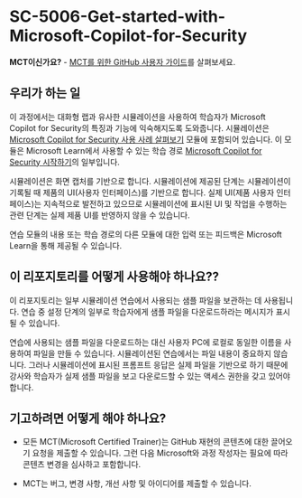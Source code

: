 # SC-5006-Get-started-with-Microsoft-Copilot-for-Security

**MCT이신가요?** - [MCT를 위한 GitHub 사용자 가이드](https://microsoftlearning.github.io/MCT-User-Guide/)를 살펴보세요.

## 우리가 하는 일

이 과정에서는 대화형 랩과 유사한 시뮬레이션을 사용하여 학습자가 Microsoft Copilot for Security의 특징과 기능에 익숙해지도록 도와줍니다.  시뮬레이션은 [Microsoft Copilot for Security 사용 사례 살펴보기](https://learn.microsoft.com/training/modules/security-copilot-exercises/) 모듈에 포함되어 있습니다. 이 모듈은 Microsoft Learn에서 사용할 수 있는 학습 경로 [Microsoft Copilot for Security 시작하기](https://learn.microsoft.com/training/paths/security-copilot-and-ai/)의 일부입니다.

시뮬레이션은 화면 캡처를 기반으로 합니다. 시뮬레이션에 제공된 단계는 시뮬레이션이 기록될 때 제품의 UI(사용자 인터페이스)를 기반으로 합니다. 실제 UI(제품 사용자 인터페이스)는 지속적으로 발전하고 있으므로 시뮬레이션에 표시된 UI 및 작업을 수행하는 관련 단계는 실제 제품 UI를 반영하지 않을 수 있습니다.

연습 모듈의 내용 또는 학습 경로의 다른 모듈에 대한 입력 또는 피드백은 Microsoft Learn을 통해 제공될 수 있습니다.

## 이 리포지토리를 어떻게 사용해야 하나요??

이 리포지토리는 일부 시뮬레이션 연습에서 사용되는 샘플 파일을 보관하는 데 사용됩니다. 연습 중 설정 단계의 일부로 학습자에게 샘플 파일을 다운로드하라는 메시지가 표시될 수 있습니다.

연습에 사용되는 샘플 파일을 다운로드하는 대신 사용자 PC에 로컬로 동일한 이름을 사용하여 파일을 만들 수 있습니다. 시뮬레이션된 연습에서는 파일 내용이 중요하지 않습니다. 그러나 시뮬레이션에 표시된 프롬프트 응답은 실제 파일을 기반으로 하기 때문에 강사와 학습자가 실제 샘플 파일을 보고 다운로드할 수 있는 액세스 권한을 갖고 있어야 합니다.

## 기고하려면 어떻게 해야 하나요?

- 모든 MCT(Microsoft Certified Trainer)는 GitHub 재현의 콘텐츠에 대한 끌어오기 요청을 제출할 수 있습니다. 그런 다음 Microsoft와 과정 작성자는 필요에 따라 콘텐츠 변경을 심사하고 포함합니다.

- MCT는 버그, 변경 사항, 개선 사항 및 아이디어를 제출할 수 있습니다. 
